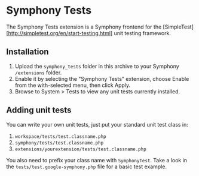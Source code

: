 # Symphony Tests

The Symphony Tests extension is a Symphony frontend for the [SimpleTest][http://simpletest.org/en/start-testing.html] unit testing framework.

## Installation

1.	Upload the `symphony_tests` folder in this archive to your Symphony `/extensions` folder.
2.	Enable it by selecting the "Symphony Tests" extension, choose Enable from the with-selected menu, then click Apply.
3.	Browse to System > Tests to view any unit tests currently installed.


## Adding unit tests

You can write your own unit tests, just put your standard unit test class in:

1.	`workspace/tests/test.classname.php`
2.	`symphony/tests/test.classname.php`
3.	`extensions/yourextension/tests/test.classname.php`

You also need to prefix your class name with `SymphonyTest`. Take a look in the `tests/test.google-symphony.php` file for a basic test example.
